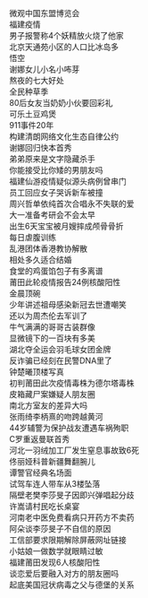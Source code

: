 微观中国东盟博览会  
福建疫情  
男子报警称4个妖精放火烧了他家  
北京天通苑小区的人口比冰岛多  
悟空  
谢娜女儿小名小咘芽  
熬夜的七大好处  
全民种草季  
80后女友当奶奶小伙要回彩礼  
可乐土豆鸡煲  
911事件20年  
构建清朗网络文化生态自律公约  
谢娜回归快本首秀  
弟弟原来是文字隐藏杀手  
你能接受比你矮的男朋友吗  
福建仙游疫情疑似源头病例曾串门  
员工回应女子哭诉新车被撞  
周兴哲单依纯首次合唱永不失联的爱  
大一准备考研会不会太早  
出生6天宝宝被月嫂摔成颅骨骨折  
每日虐腹训练  
乱港团体香港教协解散  
相处多久适合结婚  
食堂的鸡蛋馅包子有多离谱  
莆田此轮疫情报告24例核酸阳性  
金晨顶碗  
少年讲述祖母感染新冠去世遭嘲笑  
还以为周杰伦去军训了  
牛气满满的哥哥古装群像  
显微镜下的一百块有多美  
湖北夺全运会羽毛球女团金牌  
反诈骗已经刻在民警DNA里了  
钟楚曦顶楼写真  
初判莆田此次疫情毒株为德尔塔毒株  
皮箱藏尸案嫌疑人朋友圈  
南北方室友的差异大吗  
张雨绮李柄熹的吻跨越黄河  
44岁辅警为保护战友遭遇车祸殉职  
C罗重返曼联首秀  
河北一羽绒加工厂发生窒息事故致6死  
佟丽娅科普新疆舞翻腕儿  
谭警官经典名场面  
试驾车连人带车从3楼坠落  
隔壁老樊李莎旻子因即兴弹唱起分歧  
许嵩请村民吃长桌宴  
河南老中医免费看病只开药方不卖药  
阿朵谈李莎旻子不自信的原因  
工信部要求限期解除屏蔽网址链接  
小姑娘一做数学就眼睛过敏  
福建莆田发现6人核酸阳性  
谈恋爱后要融入对方的朋友圈吗  
起底美国冠状病毒之父与德堡的关系  
